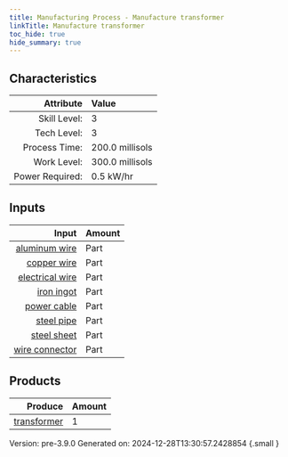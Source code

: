```yaml
---
title: Manufacturing Process - Manufacture transformer
linkTitle: Manufacture transformer
toc_hide: true
hide_summary: true
---
```



## Characteristics

| Attribute      | Value |
|--------:|:------|
|Skill Level:|3|
|Tech Level:|3|
|Process Time:|200.0 millisols|
|Work Level:|300.0 millisols|
|Power Required:|0.5 kW/hr|

## Inputs

| Input      | Amount |
|--------:|:------|
|[aluminum wire](/docs/definitions/part/aluminum-wire)|Part|2|
|[copper wire](/docs/definitions/part/copper-wire)|Part|2|
|[electrical wire](/docs/definitions/part/electrical-wire)|Part|10|
|[iron ingot](/docs/definitions/part/iron-ingot)|Part|2|
|[power cable](/docs/definitions/part/power-cable)|Part|2|
|[steel pipe](/docs/definitions/part/steel-pipe)|Part|2|
|[steel sheet](/docs/definitions/part/steel-sheet)|Part|1|
|[wire connector](/docs/definitions/part/wire-connector)|Part|10|

## Products


| Produce      | Amount |
|--------:|:------|
|[transformer](/docs/definitions/part/transformer)|1|


Version: pre-3.9.0 Generated on: 2024-12-28T13:30:57.2428854
{.small }

